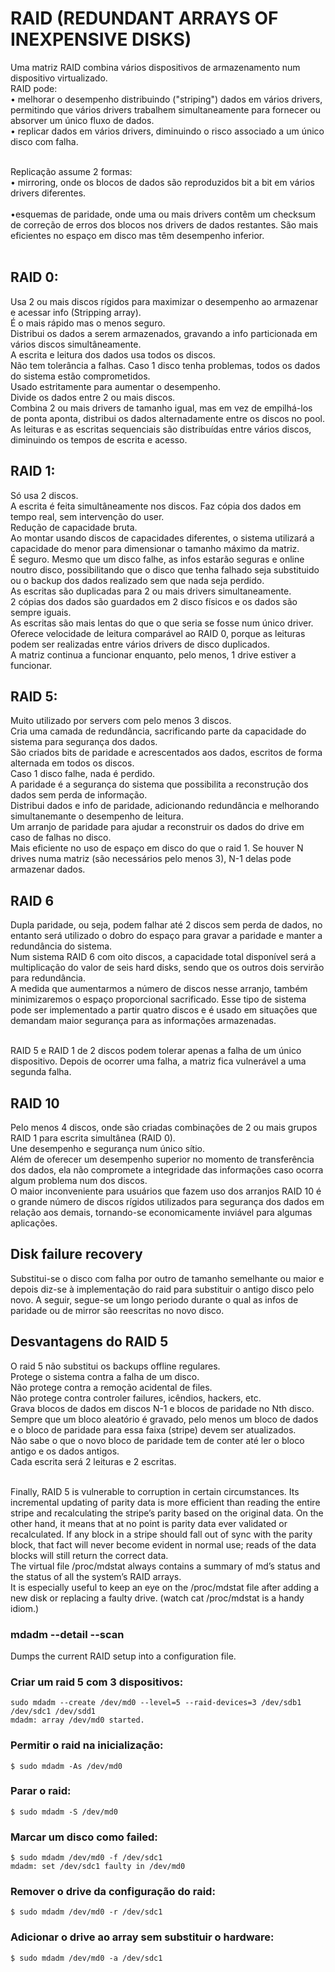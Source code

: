 # RAID (REDUNDANT ARRAYS OF INEXPENSIVE DISKS)
Uma matriz RAID combina vários dispositivos de armazenamento num dispositivo virtualizado.
<br />
RAID pode: <br />
• melhorar o desempenho distribuindo ("striping") dados em vários drivers, permitindo que vários drivers trabalhem simultaneamente para fornecer ou absorver um único fluxo de dados. <br />
• replicar dados em vários drivers, diminuindo o risco associado a um único disco com falha.<br /><br />

Replicação assume 2 formas: <br />
• mirroring, onde os blocos de dados são reproduzidos bit a bit em vários drivers diferentes. <br /><br />
•esquemas de paridade, onde uma ou mais drivers contêm um checksum de correção de erros dos blocos nos drivers de dados restantes. São mais eficientes no espaço em disco mas têm desempenho inferior. <br /><br />

## RAID 0:
Usa 2 ou mais discos rígidos para maximizar o desempenho ao armazenar e acessar info (Stripping array).
<br />
É o mais rápido mas o menos seguro.
<br />
Distribui os dados a serem armazenados, gravando a info particionada em vários discos simultâneamente.
<br />
A escrita e leitura dos dados usa todos os discos.
<br />
Não tem tolerância a falhas. Caso 1 disco tenha problemas, todos os dados do sistema estão comprometidos.
<br />
Usado estritamente para aumentar o desempenho.
<br />
Divide os dados entre 2 ou mais discos.
<br />
Combina 2 ou mais drivers de tamanho igual, mas em vez de empilhá-los de ponta aponta, distribui os dados alternadamente entre os discos no pool.
<br />
As leituras e as escritas sequenciais são distribuídas entre vários discos, diminuindo os tempos de escrita e acesso.

## RAID 1:
Só usa 2 discos.
<br />
A escrita é feita simultâneamente nos discos. Faz cópia dos dados em tempo real, sem intervenção do user.
<br />
Redução de capacidade bruta.
<br />
Ao montar usando discos de capacidades diferentes, o sistema utilizará a capacidade do menor para dimensionar o tamanho máximo da matriz.
<br />
É seguro. Mesmo que um disco falhe, as infos estarão seguras e online noutro disco, possibilitando que o disco que tenha falhado seja substituido ou o backup dos dados realizado sem que nada seja perdido.
<br />
As escritas são duplicadas para 2 ou mais drivers simultaneamente.
<br />
2 cópias dos dados são guardados em 2 disco físicos e os dados são sempre iguais.
<br />
As escritas são mais lentas do que o que seria se fosse num único driver.
<br />
Oferece velocidade de leitura comparável ao RAID 0, porque as leituras podem ser realizadas entre vários drivers de disco duplicados.
<br />
A matriz continua a funcionar enquanto, pelo menos, 1 drive estiver a funcionar.

## RAID 5:
Muito utilizado por servers com pelo menos 3 discos.
<br />
Cria uma camada de redundância, sacrificando parte da capacidade do sistema para segurança dos dados.
<br />
São criados bits de paridade e acrescentados aos dados, escritos de forma alternada em todos os discos.
<br />
Caso 1 disco falhe, nada é perdido.
<br />
A paridade é a segurança do sistema que possibilita a reconstrução dos dados sem perda de informação.
<br />
Distribui dados e info de paridade, adicionando redundância e melhorando simultanemante o desempenho de leitura.
<br />
Um arranjo de paridade para ajudar a reconstruir os dados do drive em caso de falhas no disco.
<br />
Mais eficiente no uso de espaço em disco do que o raid 1.
Se houver N drives numa matriz (são necessários pelo menos 3), N-1 delas pode armazenar dados.

## RAID 6
Dupla paridade, ou seja, podem falhar até 2 discos sem perda de dados, no entanto será utilizado o dobro do espaço para gravar a paridade e manter a redundância do sistema.
<br />
Num sistema RAID 6 com oito discos, a capacidade total disponível será a multiplicação do valor de seis hard disks, sendo que os outros dois servirão para redundância.
<br />
A medida que aumentarmos a número de discos nesse arranjo, também minimizaremos o espaço proporcional sacrificado. Esse tipo de sistema pode ser implementado a partir quatro discos e é usado em situações que demandam maior segurança para as informações armazenadas.
<br /><br />

RAID 5 e RAID 1 de 2 discos podem tolerar apenas a falha de um único dispositivo. Depois de ocorrer uma falha, a matriz fica vulnerável a uma segunda falha.

## RAID 10
Pelo menos 4 discos, onde são criadas combinações de 2 ou mais grupos RAID 1 para escrita simultânea (RAID 0).
<br />
Une desempenho e segurança num único sítio.
<br />
Além de oferecer um desempenho superior no momento de transferência dos dados, ela não compromete a integridade das informações caso ocorra algum problema num dos discos.
<br />
O maior inconveniente para usuários que fazem uso dos arranjos RAID 10 é o grande número de discos rígidos utilizados para segurança dos dados em relação aos demais, tornando-se economicamente inviável para algumas aplicações.


## Disk failure recovery
Substitui-se o disco com falha por outro de tamanho semelhante ou maior e depois diz-se à implementação do raid para substituir o antigo disco pelo novo. A seguir, segue-se um longo periodo durante o qual as infos de paridade ou de mirror são reescritas no novo disco.


## Desvantagens do RAID 5
O raid 5 não substitui os backups offline regulares.
<br />
Protege o sistema contra a falha de um disco.
<br />
Não protege contra a remoção acidental de files.
<br />
Não protege contra controler failures, icêndios, hackers, etc.
<br />
Grava blocos de dados em discos N-1 e blocos de paridade no Nth disco. Sempre que um bloco aleatório é gravado, pelo menos um bloco de dados e o bloco de paridade para essa faixa (stripe) devem ser atualizados.
<br />
Não sabe o que o novo bloco de paridade tem de conter até ler o bloco antigo e os dados antigos.
<br />
Cada escrita será 2 leituras e 2 escritas.
<br /><br />

Finally, RAID 5 is vulnerable to corruption in certain circumstances. Its incremental updating of parity data is more efficient than reading the entire stripe and recalculating the stripe’s parity based on the original data. On the other hand, it means that at no point is parity data ever validated or recalculated. If any block in a stripe should fall out of sync with the parity block, that fact will never become evident in normal use; reads of the data blocks will still return the correct data.
<br />
The virtual file /proc/mdstat always contains a summary of md’s status and the status of all the system’s RAID arrays.
<br />
It is especially useful to keep an eye on the
/proc/mdstat file after adding a new disk or replacing a faulty drive. (watch cat /proc/mdstat is a handy idiom.)

###  mdadm --detail --scan
Dumps the current RAID setup into a configuration file.

### Criar um raid 5 com 3 dispositivos:
	
	sudo mdadm --create /dev/md0 --level=5 --raid-devices=3 /dev/sdb1 /dev/sdc1 /dev/sdd1
	mdadm: array /dev/md0 started.

### Permitir o raid na inicialização:
	
	$ sudo mdadm -As /dev/md0

### Parar o raid:
	
	$ sudo mdadm -S /dev/md0

### Marcar um disco como failed:

	$ sudo mdadm /dev/md0 -f /dev/sdc1
	mdadm: set /dev/sdc1 faulty in /dev/md0

### Remover o drive da configuração do raid:

	$ sudo mdadm /dev/md0 -r /dev/sdc1

### Adicionar o drive ao array sem substituir o hardware:

	$ sudo mdadm /dev/md0 -a /dev/sdc1
